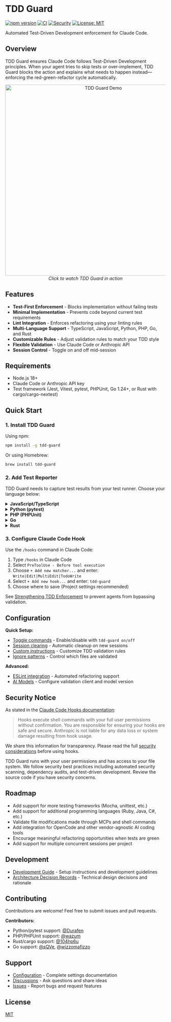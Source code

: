 # TDD Guard

[![npm version](https://badge.fury.io/js/tdd-guard.svg)](https://www.npmjs.com/package/tdd-guard)
[![CI](https://github.com/nizos/tdd-guard/actions/workflows/ci.yml/badge.svg)](https://github.com/nizos/tdd-guard/actions/workflows/ci.yml)
[![Security](https://github.com/nizos/tdd-guard/actions/workflows/security.yml/badge.svg)](https://github.com/nizos/tdd-guard/actions/workflows/security.yml)
[![License: MIT](https://img.shields.io/badge/License-MIT-blue.svg)](LICENSE)

Automated Test-Driven Development enforcement for Claude Code.

## Overview

TDD Guard ensures Claude Code follows Test-Driven Development principles. When your agent tries to skip tests or over-implement, TDD Guard blocks the action and explains what needs to happen instead—enforcing the red-green-refactor cycle automatically.

<p align="center">
  <a href="https://nizar.se/uploads/videos/tdd-guard-demo.mp4">
    <img src="docs/assets/tdd-guard-demo-screenshot.gif" alt="TDD Guard Demo" width="600">
  </a>
  <br>
  <em>Click to watch TDD Guard in action</em>
</p>

## Features

- **Test-First Enforcement** - Blocks implementation without failing tests
- **Minimal Implementation** - Prevents code beyond current test requirements
- **Lint Integration** - Enforces refactoring using your linting rules
- **Multi-Language Support** - TypeScript, JavaScript, Python, PHP, Go, and Rust
- **Customizable Rules** - Adjust validation rules to match your TDD style
- **Flexible Validation** - Use Claude Code or Anthropic API
- **Session Control** - Toggle on and off mid-session

## Requirements

- Node.js 18+
- Claude Code or Anthropic API key
- Test framework (Jest, Vitest, pytest, PHPUnit, Go 1.24+, or Rust with cargo/cargo-nextest)

## Quick Start

### 1. Install TDD Guard

Using npm:

```bash
npm install -g tdd-guard
```

Or using Homebrew:

```bash
brew install tdd-guard
```

### 2. Add Test Reporter

TDD Guard needs to capture test results from your test runner. Choose your language below:

<details>
<summary><b>JavaScript/TypeScript</b></summary>

Choose your test runner:

#### Vitest

Install the [tdd-guard-vitest](https://www.npmjs.com/package/tdd-guard-vitest) reporter in your project:

```bash
npm install --save-dev tdd-guard-vitest
```

Add to your `vitest.config.ts`:

```typescript
import { defineConfig } from 'vitest/config'
import { VitestReporter } from 'tdd-guard-vitest'

export default defineConfig({
  test: {
    reporters: [
      'default',
      new VitestReporter('/Users/username/projects/my-app'),
    ],
  },
})
```

#### Jest

Install the [tdd-guard-jest](https://www.npmjs.com/package/tdd-guard-jest) reporter in your project:

```bash
npm install --save-dev tdd-guard-jest
```

Add to your `jest.config.ts`:

```typescript
import type { Config } from 'jest'

const config: Config = {
  reporters: [
    'default',
    [
      'tdd-guard-jest',
      {
        projectRoot: '/Users/username/projects/my-app',
      },
    ],
  ],
}

export default config
```

**Note:** For both Vitest and Jest, specify the project root path when your test config is not at the project root (e.g., in workspaces or monorepos). This ensures TDD Guard can find the test results. See the reporter configuration docs for more details:

- [Vitest configuration](reporters/vitest/README.md#configuration)
- [Jest configuration](reporters/jest/README.md#configuration)

</details>

<details>
<summary><b>Python (pytest)</b></summary>

Install the [tdd-guard-pytest](https://pypi.org/project/tdd-guard-pytest) reporter:

```bash
pip install tdd-guard-pytest
```

Configure the project root in your `pyproject.toml`:

```toml
[tool.pytest.ini_options]
tdd_guard_project_root = "/Users/username/projects/my-app"
```

**Note:** Specify the project root path when your tests run from a subdirectory or in a monorepo setup. This ensures TDD Guard can find the test results. See the [pytest reporter configuration](reporters/pytest/README.md#configuration) for alternative configuration methods (pytest.ini, setup.cfg).

</details>

<details>
<summary><b>PHP (PHPUnit)</b></summary>

Install the [tdd-guard/phpunit](https://packagist.org/packages/tdd-guard/phpunit) reporter in your project:

```bash
composer require --dev tdd-guard/phpunit
```

For PHPUnit 9.x, add to your `phpunit.xml`:

```xml
<listeners>
    <listener class="TddGuard\PHPUnit\TddGuardListener">
        <arguments>
            <string>/Users/username/projects/my-app</string>
        </arguments>
    </listener>
</listeners>
```

For PHPUnit 10.x/11.x/12.x, add to your `phpunit.xml`:

```xml
<extensions>
    <bootstrap class="TddGuard\PHPUnit\TddGuardExtension">
        <parameter name="projectRoot" value="/Users/username/projects/my-app"/>
    </bootstrap>
</extensions>
```

**Note:** Specify the project root path when your phpunit.xml is not at the project root (e.g., in subdirectories or monorepos). This ensures TDD Guard can find the test results. The reporter saves results to `.claude/tdd-guard/data/test.json`.

</details>

<details>
<summary><b>Go</b></summary>

Install the tdd-guard-go reporter:

```bash
go install github.com/nizos/tdd-guard/reporters/go/cmd/tdd-guard-go@latest
```

Pipe `go test -json` output to the reporter:

```bash
go test -json ./... 2>&1 | tdd-guard-go -project-root /Users/username/projects/my-app
```

For Makefile integration:

```makefile
test:
	go test -json ./... 2>&1 | tdd-guard-go -project-root /Users/username/projects/my-app
```

**Note:** The reporter acts as a filter that passes test output through unchanged while capturing results for TDD Guard. See the [Go reporter configuration](reporters/go/README.md#configuration) for more details.

</details>

<details>
<summary><b>Rust</b></summary>

Install the [tdd-guard-rust](https://crates.io/crates/tdd-guard-rust) reporter:

```bash
cargo install tdd-guard-rust
```

Use it to capture test results from `cargo test` or `cargo nextest`:

```bash
# With nextest (recommended)
cargo nextest run 2>&1 | tdd-guard-rust --project-root /Users/username/projects/my-app --passthrough

# With cargo test
cargo test -- -Z unstable-options --format json 2>&1 | tdd-guard-rust --project-root /Users/username/projects/my-app --passthrough
```

For Makefile integration:

```makefile
test:
	cargo nextest run 2>&1 | tdd-guard-rust --project-root $(PWD) --passthrough
```

**Note:** The reporter acts as a filter that passes test output through unchanged while capturing results for TDD Guard. See the [Rust reporter configuration](reporters/rust/README.md#configuration) for more details.

</details>

### 3. Configure Claude Code Hook

Use the `/hooks` command in Claude Code:

1. Type `/hooks` in Claude Code
2. Select `PreToolUse - Before tool execution`
3. Choose `+ Add new matcher...` and enter: `Write|Edit|MultiEdit|TodoWrite`
4. Select `+ Add new hook...` and enter: `tdd-guard`
5. Choose where to save (Project settings recommended)

See [Strengthening TDD Enforcement](docs/enforcement.md) to prevent agents from bypassing validation.

## Configuration

**Quick Setup:**

- [Toggle commands](docs/quick-commands.md) - Enable/disable with `tdd-guard on/off`
- [Session clearing](docs/session-clearing.md) - Automatic cleanup on new sessions
- [Custom instructions](docs/custom-instructions.md) - Customize TDD validation rules
- [Ignore patterns](docs/ignore-patterns.md) - Control which files are validated

**Advanced:**

- [ESLint integration](docs/linting.md) - Automated refactoring support
- [AI Models](docs/ai-model.md) - Configure validation client and model version

## Security Notice

As stated in the [Claude Code Hooks documentation](https://docs.anthropic.com/en/docs/claude-code/hooks#security-considerations):

> Hooks execute shell commands with your full user permissions without confirmation. You are responsible for ensuring your hooks are safe and secure. Anthropic is not liable for any data loss or system damage resulting from hook usage.

We share this information for transparency. Please read the full [security considerations](https://docs.anthropic.com/en/docs/claude-code/hooks#security-considerations) before using hooks.

TDD Guard runs with your user permissions and has access to your file system. We follow security best practices including automated security scanning, dependency audits, and test-driven development. Review the source code if you have security concerns.

## Roadmap

- Add support for more testing frameworks (Mocha, unittest, etc.)
- Add support for additional programming languages (Ruby, Java, C#, etc.)
- Validate file modifications made through MCPs and shell commands
- Add integration for OpenCode and other vendor-agnostic AI coding tools
- Encourage meaningful refactoring opportunities when tests are green
- Add support for multiple concurrent sessions per project

## Development

- [Development Guide](DEVELOPMENT.md) - Setup instructions and development guidelines
- [Architecture Decision Records](docs/adr/) - Technical design decisions and rationale

## Contributing

Contributions are welcome! Feel free to submit issues and pull requests.

**Contributors:**

- Python/pytest support: [@Durafen](https://github.com/Durafen)
- PHP/PHPUnit support: [@wazum](https://github.com/wazum)
- Rust/cargo support: [@104hp6u](https://github.com/104hp6u)
- Go support: [@sQVe](https://github.com/sQVe), [@wizzomafizzo](https://github.com/wizzomafizzo)

## Support

- [Configuration](docs/configuration.md) - Complete settings documentation
- [Discussions](https://github.com/nizos/tdd-guard/discussions) - Ask questions and share ideas
- [Issues](https://github.com/nizos/tdd-guard/issues) - Report bugs and request features

## License

[MIT](LICENSE)
